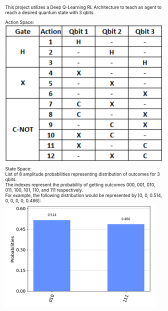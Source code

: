 This project utilizes a Deep Q-Learning RL Architecture to teach an agent to reach a desired quantum state with 3 qbits.

Action Space:<br>
![](images/action_space.PNG)

State Space:<br>
List of 8 amplitude probabilities representing distribution of outcomes for 3 qbits.<br>
The indexes represent the probability of getting outcomes 000, 001, 010, 011, 100, 101, 110, and 111 respectively.<br>
For example, the following distribution would be represented by [0, 0, 0.514, 0, 0, 0, 0, 0.486]:<br>
![](images/example_state.PNG)<br>


